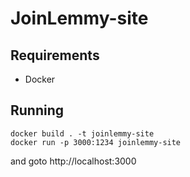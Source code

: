 # JoinLemmy-site

## Requirements

- Docker

## Running

```
docker build . -t joinlemmy-site
docker run -p 3000:1234 joinlemmy-site
```

and goto http://localhost:3000

